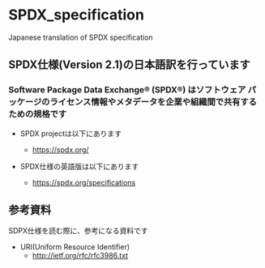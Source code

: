 # SPDX_specification
Japanese translation of SPDX specification

## SPDX仕様(Version 2.1)の日本語訳を行っています

### Software Package Data Exchange® (SPDX®) はソフトウェア パッケージのライセンス情報やメタデータを企業や組織間で共有するための規格です

* SPDX projectは以下にあります
  * https://spdx.org/

* SPDX仕様の英語版は以下にあります
  * https://spdx.org/specifications


## 参考資料
SDPX仕様を読む際に、参考になる資料です
* URI(Uniform Resource Identifier)
  * http://ietf.org/rfc/rfc3986.txt

